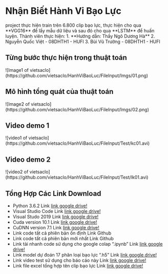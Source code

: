 <h1>Nhận Biết Hành Vi Bạo Lực</h1>
project thực hiện train trên 6.800 clip bạo lực,
thực hiện cho qua **VGG16** để lấy mẫu dữ liệu và sau đó 
cho qua **LSTM** để huấn luyện.
Thành viên thực hiện:
1. **Hướng dẫn: Thầy Ngô Dương Hà**
2. Nguyễn Quốc Việt - 08DHTH1 - HUFI
3. Bùi Vũ Trường - 08DHTH1 - HUFI
<h2>Từng bước thực hiện trong thuật toán</h2>
![Image1 of vietsaclo](https://github.com/vietsaclo/HanhViBaoLuc/FileInput/Imgs/01.png)
<h2>Mô hình tổng quát của thuật toán</h2>
![Image2 of vietsaclo](https://github.com/vietsaclo/HanhViBaoLuc/FileInput/Imgs/02.png)
<h2>Video demo 1</h2>
![video1 of vietsaclo](https://github.com/vietsaclo/HanhViBaoLuc/FileInput/Test/kc01.avi)
<h2>Video demo 2</h2>
![video2 of vietsaclo](https://github.com/vietsaclo/HanhViBaoLuc/FileInput/Test/lk01.avi)

<h2>Tổng Hợp Các Link Download</h2>

*	Python 3.6.2 Link [link google drive!](http://google.com)
*	Visual Studio Code Link [link google drive!](http://google.com)
*	Visual Studo 2019 Link [link google drive!](http://google.com)
*	Cuda version 10.1 Link [link google drive!](http://google.com)
*	CuDNN version 7.1 Link [link google drive!](http://google.com)
*	Link code tất cả phiên bản ổn định Link Github
*	Link code tất cả phiên bản mới nhất Link Github
*	Link tải nhanh code sử dụng cho google colap “.ipynb” Link [link google drive!](http://google.com)
*	Link model dự đoán 17 phân loại bạo lực “.h5” Link [link google drive!](http://google.com)
*	Link video test sử dụng cho báo cáo này Link [link google drive!](http://google.com)
*	Link file excel tổng hợp tên clip bạo lực Link [link google drive!](http://google.com)
